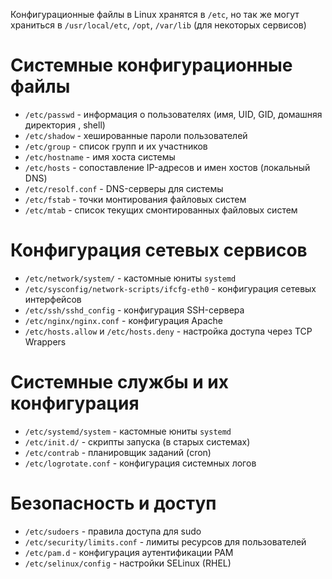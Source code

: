 Конфигурационные файлы в Linux хранятся в `/etc`, но так же могут храниться в `/usr/local/etc`, `/opt`, `/var/lib` (для некоторых сервисов)
# Системные конфигурационные файлы
 - `/etc/passwd` - информация о пользователях (имя, UID, GID, домашняя директория , shell)
 - `/etc/shadow` - хешированные пароли пользователей
 - `/etc/group` - список групп и их участников
 - `/etc/hostname` - имя хоста системы
 - `/etc/hosts` - сопоставление IP-адресов и имен хостов (локальный DNS)
 - `/etc/resolf.conf` - DNS-серверы для системы
 - `/etc/fstab` - точки монтирования файловых систем
 - `/etc/mtab` - список текущих смонтированных файловых систем
# Конфигурация сетевых сервисов
- `/etc/network/system/` - кастомные юниты `systemd`
- `/etc/sysconfig/network-scripts/ifcfg-eth0` - конфигурация сетевых интерфейсов
- `/etc/ssh/sshd_config` - конфигурация SSH-сервера
- `/etc/nginx/nginx.conf` - конфигурация Apache
- `/etc/hosts.allow` и `/etc/hosts.deny` - настройка доступа через TCP  Wrappers
# Системные службы и их конфигурация
- `/etc/systemd/system` - кастомные юниты `systemd`
- `/etc/init.d/` - скрипты запуска (в старых системах)
- `/etc/contrab` - планировщик заданий (cron)
- `/etc/logrotate.conf` - конфигурация системных логов
# Безопасность и доступ
- `/etc/sudoers` - правила доступа для sudo
- `/etc/security/limits.conf` - лимиты ресурсов для пользователей
- `/etc/pam.d` - конфигурация аутентификации PAM
- `/etc/selinux/config` - настройки SELinux (RHEL)